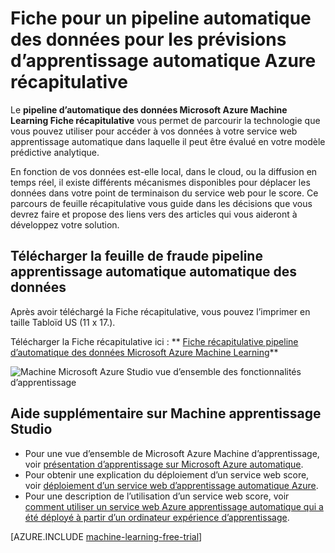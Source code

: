 <properties
    pageTitle="Fiche pour un pipeline automatique des données pour les prévisions d’apprentissage automatique Azure récapitulative | Microsoft Azure"
    description="Une feuille de fraude imprimable qui vous montre comment configurer un pipeline automatique des données à votre service web apprentissage automatique Azure si vos données se trouvent sur site, en continu, dans Azure ou dans un service cloud tiers."
    services="machine-learning"
    documentationCenter=""
    authors="garyericson"
    manager="jhubbard"
    editor="cgronlun"/>

<tags
    ms.service="machine-learning"
    ms.workload="data-services"
    ms.tgt_pltfrm="na"
    ms.devlang="na"
    ms.topic="article"
    ms.date="08/19/2016"
    ms.author="mithal;garye" />

# <a name="cheat-sheet-for-an-automated-data-pipeline-for-azure-machine-learning-predictions"></a>Fiche pour un pipeline automatique des données pour les prévisions d’apprentissage automatique Azure récapitulative

Le **pipeline d’automatique des données Microsoft Azure Machine Learning Fiche récapitulative** vous permet de parcourir la technologie que vous pouvez utiliser pour accéder à vos données à votre service web apprentissage automatique dans laquelle il peut être évalué en votre modèle prédictive analytique.

En fonction de vos données est-elle local, dans le cloud, ou la diffusion en temps réel, il existe différents mécanismes disponibles pour déplacer les données dans votre point de terminaison du service web pour le score.
Ce parcours de feuille récapitulative vous guide dans les décisions que vous devrez faire et propose des liens vers des articles qui vous aideront à développez votre solution.

## <a name="download-the-machine-learning-automated-data-pipeline-cheat-sheet"></a>Télécharger la feuille de fraude pipeline apprentissage automatique automatique des données

Après avoir téléchargé la Fiche récapitulative, vous pouvez l’imprimer en taille Tabloïd US (11 x 17.).

Télécharger la Fiche récapitulative ici : ** [Fiche récapitulative pipeline d’automatique des données Microsoft Azure Machine Learning](http://download.microsoft.com/download/C/C/7/CC726F8B-2E6F-4C20-9B6F-AFBEE8253023/microsoft-machine-learning-operationalization-cheat-sheet_v1.pdf)**

![Machine Microsoft Azure Studio vue d’ensemble des fonctionnalités d’apprentissage][op-cheat-sheet]

[op-cheat-sheet]: ./media/machine-learning-automated-data-pipeline-cheat-sheet/machine-learning-automated-data-pipeline-cheat-sheet_v1.1.png


## <a name="more-help-with-machine-learning-studio"></a>Aide supplémentaire sur Machine apprentissage Studio

* Pour une vue d’ensemble de Microsoft Azure Machine d’apprentissage, voir [présentation d’apprentissage sur Microsoft Azure automatique](machine-learning-what-is-machine-learning.md).
* Pour obtenir une explication du déploiement d’un service web score, voir [déploiement d’un service web d’apprentissage automatique Azure](machine-learning-publish-a-machine-learning-web-service.md).
* Pour une description de l’utilisation d’un service web score, voir [comment utiliser un service web Azure apprentissage automatique qui a été déployé à partir d’un ordinateur expérience d’apprentissage](machine-learning-consume-web-services.md).

[AZURE.INCLUDE [machine-learning-free-trial](../../includes/machine-learning-free-trial.md)]
